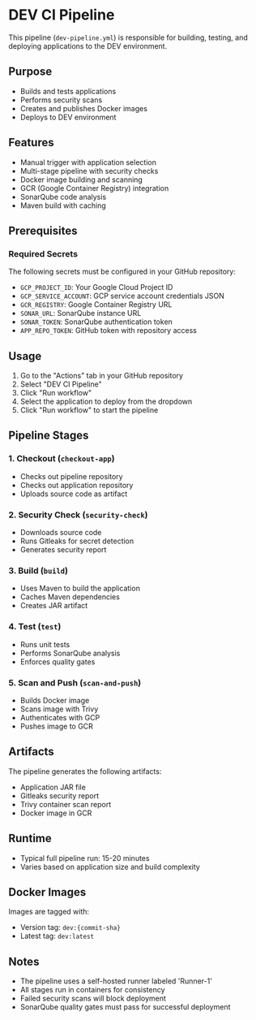 # DEV CI Pipeline

This pipeline (`dev-pipeline.yml`) is responsible for building, testing, and deploying applications to the DEV environment.

## Purpose
- Builds and tests applications
- Performs security scans
- Creates and publishes Docker images
- Deploys to DEV environment

## Features
- Manual trigger with application selection
- Multi-stage pipeline with security checks
- Docker image building and scanning
- GCR (Google Container Registry) integration
- SonarQube code analysis
- Maven build with caching

## Prerequisites

### Required Secrets
The following secrets must be configured in your GitHub repository:
- `GCP_PROJECT_ID`: Your Google Cloud Project ID
- `GCP_SERVICE_ACCOUNT`: GCP service account credentials JSON
- `GCR_REGISTRY`: Google Container Registry URL
- `SONAR_URL`: SonarQube instance URL
- `SONAR_TOKEN`: SonarQube authentication token
- `APP_REPO_TOKEN`: GitHub token with repository access

## Usage

1. Go to the "Actions" tab in your GitHub repository
2. Select "DEV CI Pipeline"
3. Click "Run workflow"
4. Select the application to deploy from the dropdown
5. Click "Run workflow" to start the pipeline

## Pipeline Stages

### 1. Checkout (`checkout-app`)
- Checks out pipeline repository
- Checks out application repository
- Uploads source code as artifact

### 2. Security Check (`security-check`)
- Downloads source code
- Runs Gitleaks for secret detection
- Generates security report

### 3. Build (`build`)
- Uses Maven to build the application
- Caches Maven dependencies
- Creates JAR artifact

### 4. Test (`test`)
- Runs unit tests
- Performs SonarQube analysis
- Enforces quality gates

### 5. Scan and Push (`scan-and-push`)
- Builds Docker image
- Scans image with Trivy
- Authenticates with GCP
- Pushes image to GCR

## Artifacts
The pipeline generates the following artifacts:
- Application JAR file
- Gitleaks security report
- Trivy container scan report
- Docker image in GCR

## Runtime
- Typical full pipeline run: 15-20 minutes
- Varies based on application size and build complexity

## Docker Images
Images are tagged with:
- Version tag: `dev:{commit-sha}`
- Latest tag: `dev:latest`

## Notes
- The pipeline uses a self-hosted runner labeled 'Runner-1'
- All stages run in containers for consistency
- Failed security scans will block deployment
- SonarQube quality gates must pass for successful deployment

